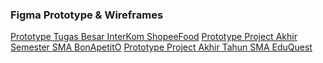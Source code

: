 ### Figma Prototype & Wireframes

[Prototype Tugas Besar InterKom ShopeeFood](https://www.figma.com/design/RipJJkbR367GII92FSkNEZ/Prototype-ShopeeFood?m=auto&t=eHSid6hS4Cmszihv-6)
[Prototype Project Akhir Semester SMA BonApetitO](https://www.figma.com/design/M7gVd2gCVAj23iw2ho00n8/BonApetitO?m=auto&t=eHSid6hS4Cmszihv-6)
[Prototype Project Akhir Tahun SMA EduQuest](https://www.figma.com/design/tYXsvVocyRMXYOk6XIK0pR/Final-Project-Figma?m=auto&t=eHSid6hS4Cmszihv-6)
